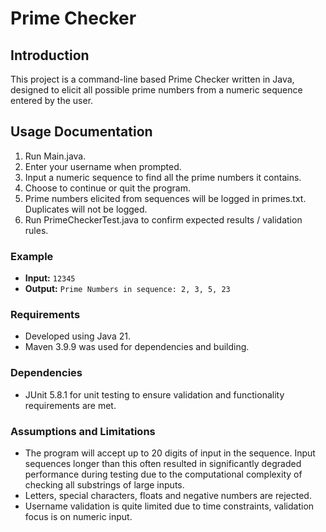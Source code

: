 # Prime Checker

## Introduction

This project is a command-line based Prime Checker written in Java, designed to elicit all possible prime numbers from a numeric sequence entered by the user.

## Usage Documentation

1. Run Main.java.
2. Enter your username when prompted.
3. Input a numeric sequence to find all the prime numbers it contains.
4. Choose to continue or quit the program.
5. Prime numbers elicited from sequences will be logged in primes.txt. Duplicates will not be logged.
6. Run PrimeCheckerTest.java to confirm expected results / validation rules.

### Example

- **Input:** `12345`
- **Output:** `Prime Numbers in sequence: 2, 3, 5, 23`

### Requirements 

- Developed using Java 21.
- Maven 3.9.9 was used for dependencies and building.

### Dependencies

- JUnit 5.8.1 for unit testing to ensure validation and functionality requirements are met.

### Assumptions and Limitations

- The program will accept up to 20 digits of input in the sequence.
  Input sequences longer than this often resulted in significantly degraded performance during testing due to the computational complexity of checking all substrings of large inputs.
- Letters, special characters, floats and negative numbers are rejected.
- Username validation is quite limited due to time constraints, validation focus is on numeric input.
